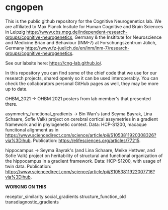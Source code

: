 # cngopen

This is the public github repository for the Cognitive Neurogenetics lab. We are affiliated to Max Planck Insitute for Human Cognitive and Brain Sciences in Leipzig https://www.cbs.mpg.de/independent-research-groups/cognitive-neurogenetics, Germany & the Insititute for Neuroscience and Medicine Brian and Behaviour (INM-7) at Forschungszentrum Jülich, Germany https://www.fz-juelich.de/en/inm/inm-7/research-groups/cognitive-neurogenetics.

See our labsite here: https://cng-lab.github.io/.

In this repository you can find some of the chief code that we use for our research projects, shared openly so it can be used interoperably. You can check the collaborators personal GitHub pages as well, they may be more up to date.

OHBM_2021 -> OHBM 2021 posters from lab member's that presented there. 

asymmetry_functional_gradients -> Bin Wan's (and Seyma Bayrak, Lina Schaare, Sofie Valk) project on cerebral cortical assymetries in 
a gradient framework and in phylogenetic context. Data: HCP-S1200, macaque funcitonal alignment as in https://www.sciencedirect.com/science/article/pii/S1053811920308326?via%3Dihub. Publication: https://elifesciences.org/articles/77215.

hippocampus -> Seyma Bayrak's (and Lina Schaare, Meike Hettwer, and Sofie Valk) project on heritability of structural and functional organization of the hippocampus in a gradient framework. Data: HCP-S1200, with usage of twin data. Publication: https://www.sciencedirect.com/science/article/pii/S1053811922007716?via%3Dihub. 

**WORKING ON THIS**

receptor_similarity
social_gradients
structure_function_old
transdiagnostic_gradients
